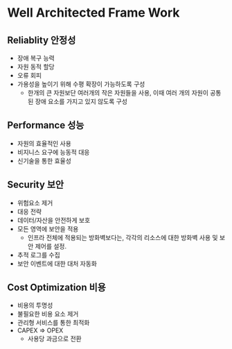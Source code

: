 # Well Architected Frame Work

## Reliablity 안정성

- 장애 복구 능력
- 자원 동적 할당
- 오류 회피
- 가용성을 높이기 위해 수평 확장이 가능하도록 구성
  - 한개의 큰 자원보단 여러개의 작은 자원들을 사용, 이때 여러 개의 자원이 공통된 장애 요소를 가지고 있지 않도록 구성

## Performance 성능

- 자원의 효율적인 사용
- 비지니스 요구에 능동적 대응
- 신기술을 통한 효율성

## Security 보안

- 위험요소 제거
- 대응 전략
- 데이터/자산을 안전하게 보호
- 모든 영역에 보안을 적용
  - 인프라 전체에 적용되는 방화벽보다는, 각각의 리소스에 대한 방화벽 사용 및 보안 제어를 설정.
- 추적 로그를 수집
- 보안 이벤트에 대한 대처 자동화

## Cost Optimization 비용

- 비용의 투명성
- 불필요한 비용 요소 제거
- 관리형 서비스를 통한 최적화
- CAPEX => OPEX
  - 사용당 과금으로 전환
